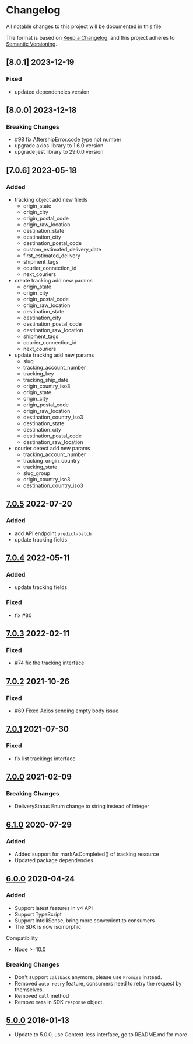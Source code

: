 # Changelog
All notable changes to this project will be documented in this file.

The format is based on [Keep a Changelog](https://keepachangelog.com/en/1.0.0/),
and this project adheres to [Semantic Versioning](https://semver.org/spec/v2.0.0.html).

## [8.0.1] 2023-12-19
### Fixed
- updated dependencies version

## [8.0.0] 2023-12-18
### Breaking Changes
- #98 fix AftershipError.code type not number
- upgrade axios library to 1.6.0 version
- upgrade jest library to 29.0.0 version

## [7.0.6] 2023-05-18
### Added
- tracking object add new fileds
  - origin_state
  - origin_city
  - origin_postal_code
  - origin_raw_location
  - destination_state
  - destination_city
  - destination_postal_code
  - custom_estimated_delivery_date
  - first_estimated_delivery
  - shipment_tags
  - courier_connection_id
  - next_couriers
- create tracking add new params
  - origin_state
  - origin_city
  - origin_postal_code
  - origin_raw_location
  - destination_state
  - destination_city
  - destination_postal_code
  - destination_raw_location
  - shipment_tags
  - courier_connection_id
  - next_couriers
- update tracking add new params
  - slug
  - tracking_account_number
  - tracking_key
  - tracking_ship_date
  - origin_country_iso3
  - origin_state
  - origin_city
  - origin_postal_code
  - origin_raw_location
  - destination_country_iso3
  - destination_state
  - destination_city
  - destination_postal_code
  - destination_raw_location
- courier detect add new params
  - tracking_account_number
  - tracking_origin_country
  - tracking_state
  - slug_group
  - origin_country_iso3
  - destination_country_iso3

## [7.0.5] 2022-07-20
### Added
- add API endpoint `predict-batch` 
- update tracking fields 

## [7.0.4] 2022-05-11
### Added
- update tracking fields
### Fixed
- fix #80

## [7.0.3] 2022-02-11
### Fixed
- #74 fix the tracking interface

## [7.0.2] 2021-10-26
### Fixed
- #69 Fixed Axios sending empty body issue

## [7.0.1] 2021-07-30
### Fixed
- fix list trackings interface

## [7.0.0] 2021-02-09
### Breaking Changes
- DeliveryStatus Enum change to string instead of integer

## [6.1.0] 2020-07-29
### Added
- Added support for markAsCompleted() of tracking resource
- Updated package dependencies

## [6.0.0] 2020-04-24
### Added
- Support latest features in v4 API
- Support TypeScript
- Support IntelliSense, bring more convenient to consumers
- The SDK is now isomorphic

Compatibility
- Node >=10.0

### Breaking Changes
- Don't support `callback` anymore, please use `Promise` instead.
- Removed `auto retry` feature, consumers need to retry the request by themselves.
- Removed `call` method
- Remove `meta` in SDK `response` object.

## [5.0.0] 2016-01-13
- Update to 5.0.0, use Context-less interface, go to README.md for more

[7.0.5]: https://github.com/AfterShip/aftership-sdk-nodejs/compare/7.0.4...7.0.5
[7.0.4]: https://github.com/AfterShip/aftership-sdk-nodejs/compare/7.0.3...7.0.4
[7.0.3]: https://github.com/AfterShip/aftership-sdk-nodejs/compare/7.0.2...7.0.3
[7.0.2]: https://github.com/AfterShip/aftership-sdk-nodejs/compare/7.0.1...7.0.2
[7.0.1]: https://github.com/AfterShip/aftership-sdk-nodejs/compare/7.0.0...7.0.1
[7.0.0]: https://github.com/AfterShip/aftership-sdk-nodejs/compare/6.1.0...7.0.0
[6.1.0]: https://github.com/AfterShip/aftership-sdk-nodejs/compare/6.0.0...6.1.0
[6.0.0]: https://github.com/AfterShip/aftership-sdk-nodejs/compare/5.0.0...6.0.0
[5.0.0]: https://github.com/AfterShip/aftership-sdk-nodejs/releases/tag/5.0.0

